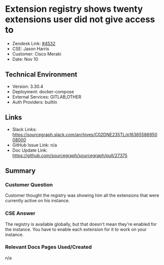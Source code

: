 # Extension registry shows twenty extensions user did not give access to <!-- Ticket Title  Hint: include keywords to make it searchable -->
 
- Zendesk Link: [#4532](https://sourcegraph.zendesk.com/agent/tickets/4532)
- CSE: Jason Harris
- Customer: Cisco Meraki <!-- Redact if this contains personally identifying information -->
- Date: Nov 10

<!-- Data populated from integration, speak to Ben Gordon or Michael Bali if not working -->
<!-- During Internal team trial, fill missing data manually (we are waiting for all data to sync) -->
 
## Technical Environment
- Version: 3.30.4​
- Deployment: docker-compose
- External Services: GITLAB,OTHER
- Auth Providers: builtin
 
 
## Links
<!-- Data for CSE manual entry -->
- Slack Links: https://sourcegraph.slack.com/archives/C02DNE235TL/p1636558695008000 
- GitHub Issue Link: n/a
- Doc Update Link: https://github.com/sourcegraph/sourcegraph/pull/27375 
 
## Summary
### Customer Question
Customer thought the registry was showing him all the extensions that were currently active on his instance.

### CSE Answer
The registry is available globally, but that doesn't mean they're enabled for the instance. You have to enable each extension for it to work on your instance.
 
### Relevant Docs Pages Used/Created
n/a

<!-- Once complete, upload a copy to https://github.com/sourcegraph/support-tools-internal/tree/main/resolved-tickets as a .md file -->
<!-- Name the file 4532.md -->
